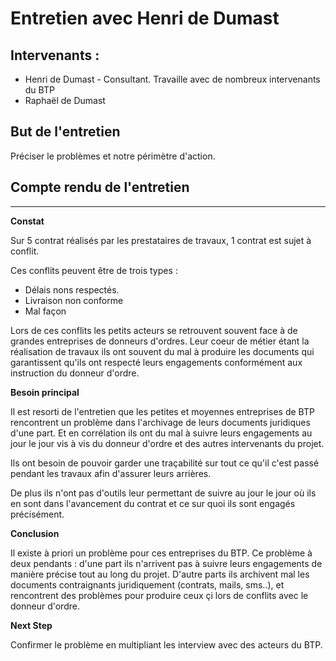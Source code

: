 # Entretien avec Henri de Dumast



## Intervenants : 
- Henri de Dumast - Consultant. Travaille avec de nombreux intervenants du BTP
- Raphaël de Dumast

## But de l'entretien 

Préciser le problèmes et notre périmètre d'action. 

## Compte rendu de l'entretien
---
**Constat**

Sur 5 contrat réalisés par les prestataires de travaux, 1 contrat est sujet à conflit. 

Ces conflits peuvent être de trois types : 
- Délais nons respectés. 
- Livraison non conforme
- Mal façon

Lors de ces conflits les petits acteurs se retrouvent souvent face à de grandes entreprises de donneurs d'ordres. Leur coeur de métier étant la réalisation de travaux ils ont souvent du mal à produire les documents qui garantissent qu'ils ont respecté leurs engagements conformément aux instruction du donneur d'ordre. 


**Besoin principal** 

Il est resorti de l'entretien que les petites et moyennes entreprises de BTP rencontrent un problème dans l'archivage de leurs documents juridiques d'une part. Et en corrélation ils ont du mal à suivre leurs engagements au jour le jour vis à vis du donneur d'ordre et des autres intervenants du projet. 

Ils ont besoin de pouvoir garder une traçabilité sur tout ce qu'il c'est passé pendant les travaux afin d'assurer leurs arrières. 

De plus ils n'ont pas d'outils leur permettant de suivre au jour le jour où ils en sont dans l'avancement du contrat et ce sur quoi ils sont engagés précisément.

**Conclusion**  

Il existe à priori un problème pour ces entreprises du BTP. Ce problème à deux pendants : d'une part ils n'arrivent pas à suivre leurs engagements de manière précise tout au long du projet. D'autre parts ils archivent mal les documents contraignants juridiquement (contrats, mails, sms..), et rencontrent des problèmes pour produire ceux çi lors de conflits avec le donneur d'ordre. 

**Next Step** 

Confirmer le problème en multipliant les interview avec des acteurs du BTP. 











